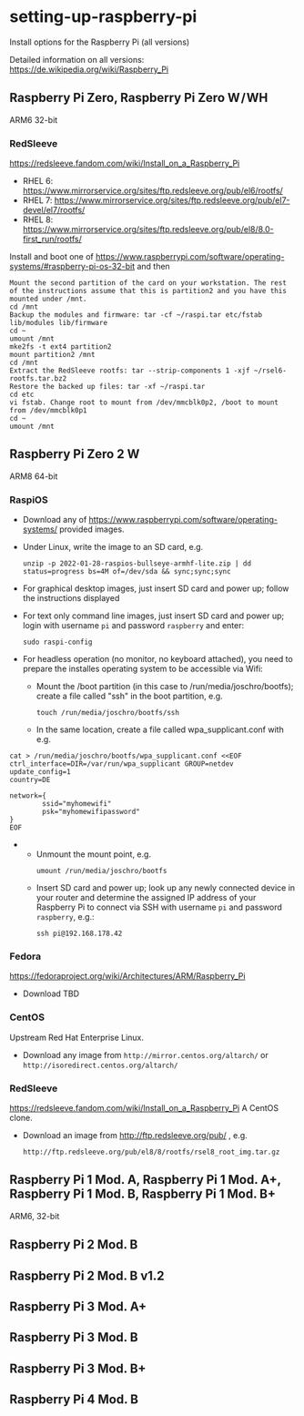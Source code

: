setting-up-raspberry-pi
=======================
Install options for the Raspberry Pi (all versions)

Detailed information on all versions: https://de.wikipedia.org/wiki/Raspberry_Pi

Raspberry Pi Zero, Raspberry Pi Zero W / WH
-----------------------------------------
ARM6 32-bit

### RedSleeve
https://redsleeve.fandom.com/wiki/Install_on_a_Raspberry_Pi

* RHEL 6: https://www.mirrorservice.org/sites/ftp.redsleeve.org/pub/el6/rootfs/
* RHEL 7: https://www.mirrorservice.org/sites/ftp.redsleeve.org/pub/el7-devel/el7/rootfs/
* RHEL 8: https://www.mirrorservice.org/sites/ftp.redsleeve.org/pub/el8/8.0-first_run/rootfs/

Install and boot one of https://www.raspberrypi.com/software/operating-systems/#raspberry-pi-os-32-bit and then

    
    Mount the second partition of the card on your workstation. The rest of the instructions assume that this is partition2 and you have this mounted under /mnt.
    cd /mnt
    Backup the modules and firmware: tar -cf ~/raspi.tar etc/fstab lib/modules lib/firmware
    cd ~
    umount /mnt
    mke2fs -t ext4 partition2
    mount partition2 /mnt
    cd /mnt
    Extract the RedSleeve rootfs: tar --strip-components 1 -xjf ~/rsel6-rootfs.tar.bz2
    Restore the backed up files: tar -xf ~/raspi.tar
    cd etc
    vi fstab. Change root to mount from /dev/mmcblk0p2, /boot to mount from /dev/mmcblk0p1
    cd ~
    umount /mnt
    

Raspberry Pi Zero 2 W
---------------------
ARM8 64-bit

### RaspiOS
* Download any of https://www.raspberrypi.com/software/operating-systems/ provided images.
* Under Linux, write the image to an SD card, e.g.
  ```
  unzip -p 2022-01-28-raspios-bullseye-armhf-lite.zip | dd status=progress bs=4M of=/dev/sda && sync;sync;sync
  ```

* For graphical desktop images, just insert SD card and power up; follow the instructions displayed
* For text only command line images, just insert SD card and power up; login with username ```pi``` and password ```raspberry``` and enter:
  ```
  sudo raspi-config
  ```
  
* For headless operation (no monitor, no keyboard attached), you need to prepare the installes operating system to be accessible via Wifi:
  * Mount the /boot partition (in this case to /run/media/joschro/bootfs); create a file called "ssh" in the boot partition, e.g.
    ```
    touch /run/media/joschro/bootfs/ssh
    ```
  
  *  In the same location, create a file called wpa_supplicant.conf with e.g.  
```
cat > /run/media/joschro/bootfs/wpa_supplicant.conf <<EOF
ctrl_interface=DIR=/var/run/wpa_supplicant GROUP=netdev
update_config=1
country=DE

network={
        ssid="myhomewifi"
        psk="myhomewifipassword"
}
EOF
```
*    
  * Unmount the mount point, e.g.  
    ```
    umount /run/media/joschro/bootfs
    ```
  * Insert SD card and power up; look up any newly connected device in your router and determine the assigned IP address of your Raspberry Pi to connect via SSH with username ```pi``` and password ```raspberry```, e.g.:
    ```
    ssh pi@192.168.178.42
    ```
### Fedora
https://fedoraproject.org/wiki/Architectures/ARM/Raspberry_Pi

* Download TBD

### CentOS
Upstream Red Hat Enterprise Linux.

* Download any image from ```http://mirror.centos.org/altarch/``` or ```http://isoredirect.centos.org/altarch/```

### RedSleeve
https://redsleeve.fandom.com/wiki/Install_on_a_Raspberry_Pi
A CentOS clone.

* Download an image from http://ftp.redsleeve.org/pub/ , e.g.
  ```
  http://ftp.redsleeve.org/pub/el8/8/rootfs/rsel8_root_img.tar.gz
  ```
  

Raspberry Pi 1 Mod. A, Raspberry Pi 1 Mod. A+, Raspberry Pi 1 Mod. B, Raspberry Pi 1 Mod. B+
---------------------
ARM6, 32-bit

Raspberry Pi 2 Mod. B
---------------------

Raspberry Pi 2 Mod. B v1.2
---------------------

Raspberry Pi 3 Mod. A+
---------------------

Raspberry Pi 3 Mod. B
---------------------

Raspberry Pi 3 Mod. B+
---------------------

Raspberry Pi 4 Mod. B
---------------------
